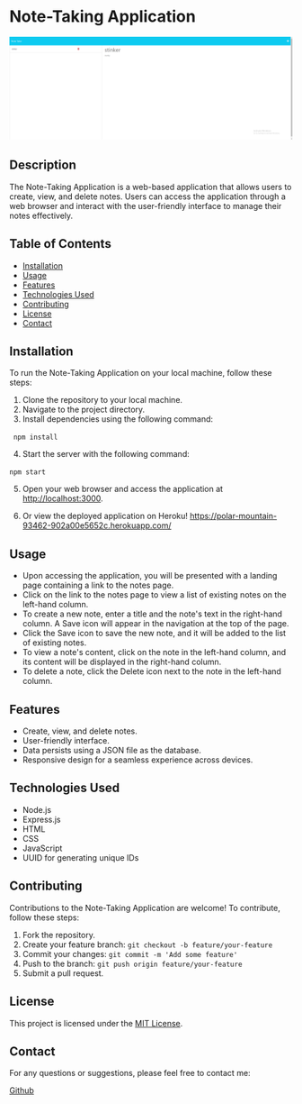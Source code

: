 # Note-Taking Application

![Note-Taking Application](./public/assets/images/note-taker.png)

## Description

The Note-Taking Application is a web-based application that allows users to create, view, and delete notes. Users can access the application through a web browser and interact with the user-friendly interface to manage their notes effectively.

## Table of Contents

- [Installation](#installation)
- [Usage](#usage)
- [Features](#features)
- [Technologies Used](#technologies-used)
- [Contributing](#contributing)
- [License](#license)
- [Contact](#contact)

## Installation

To run the Note-Taking Application on your local machine, follow these steps:

1. Clone the repository to your local machine.
2. Navigate to the project directory.
3. Install dependencies using the following command:

``` npm install```

4. Start the server with the following command:

```npm start```

5. Open your web browser and access the application at [http://localhost:3000](http://localhost:3000).
  
6. Or view the deployed application on Heroku! https://polar-mountain-93462-902a00e5652c.herokuapp.com/ 

## Usage

- Upon accessing the application, you will be presented with a landing page containing a link to the notes page.
- Click on the link to the notes page to view a list of existing notes on the left-hand column.
- To create a new note, enter a title and the note's text in the right-hand column. A Save icon will appear in the navigation at the top of the page.
- Click the Save icon to save the new note, and it will be added to the list of existing notes.
- To view a note's content, click on the note in the left-hand column, and its content will be displayed in the right-hand column.
- To delete a note, click the Delete icon next to the note in the left-hand column.

## Features

- Create, view, and delete notes.
- User-friendly interface.
- Data persists using a JSON file as the database.
- Responsive design for a seamless experience across devices.

## Technologies Used

- Node.js
- Express.js
- HTML
- CSS
- JavaScript
- UUID for generating unique IDs

## Contributing

Contributions to the Note-Taking Application are welcome! To contribute, follow these steps:

1. Fork the repository.
2. Create your feature branch: `git checkout -b feature/your-feature`
3. Commit your changes: `git commit -m 'Add some feature'`
4. Push to the branch: `git push origin feature/your-feature`
5. Submit a pull request.

## License

This project is licensed under the [MIT License](link-to-license-file).

## Contact

For any questions or suggestions, please feel free to contact me:

[Github](https://github.com/liq543)
